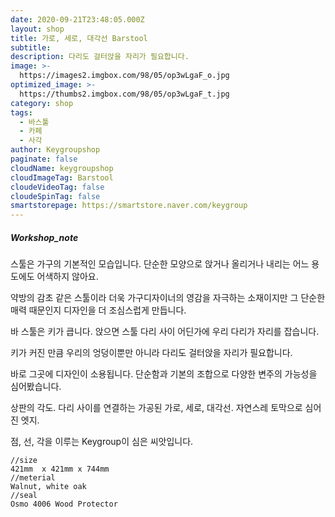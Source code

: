 ```yaml
---
date: 2020-09-21T23:48:05.000Z
layout: shop
title: 가로, 세로, 대각선 Barstool
subtitle:
description: 다리도 걸터앉을 자리가 필요합니다.
image: >-
  https://images2.imgbox.com/98/05/op3wLgaF_o.jpg
optimized_image: >-
  https://thumbs2.imgbox.com/98/05/op3wLgaF_t.jpg
category: shop
tags:
  - 바스툴
  - 카페
  - 사각
author: Keygroupshop
paginate: false
cloudName: keygroupshop
cloudImageTag: Barstool
cloudeVideoTag: false
cloudeSpinTag: false
smartstorepage: https://smartstore.naver.com/keygroup
---
```


<!--page-->
##### Workshop_note

스툴은 가구의 기본적인 모습입니다. 단순한 모양으로 앉거나 올리거나 내리는 어느 용도에도 어색하지 않아요.

약방의 감초 같은 스툴이라 더욱 가구디자이너의 영감을 자극하는 소재이지만 그 단순한 매력 때문인지 디자인을 더 조심스럽게 만듭니다.

바 스툴은 키가 큽니다. 앉으면 스툴 다리 사이 어딘가에 우리 다리가 자리를 잡습니다.

키가 커진 만큼 우리의 엉덩이뿐만 아니라 다리도 걸터앉을 자리가 필요합니다.

바로 그곳에 디자인이 소용됩니다. 단순함과 기본의 조합으로 다양한 변주의 가능성을 심어봤습니다.

상판의 각도. 다리 사이를 연결하는 가공된 가로, 세로, 대각선. 자연스레 토막으로 심어진 엣지.

점, 선, 각을 이루는 Keygroup이 심은 씨앗입니다.



```
//size
421mm  x 421mm x 744mm
//meterial
Walnut, white oak
//seal
Osmo 4006 Wood Protector
```

<!--page-->
